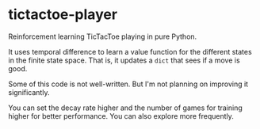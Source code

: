 # tictactoe-player
Reinforcement learning TicTacToe playing in pure Python.

It uses temporal difference to learn a value function for the different states in the finite state space. That is, it updates a `dict` that sees if a move is good.

Some of this code is not well-written. But I'm not planning on improving it significantly.

You can set the decay rate higher and the number of games for training higher for better performance. You can also explore more frequently.
